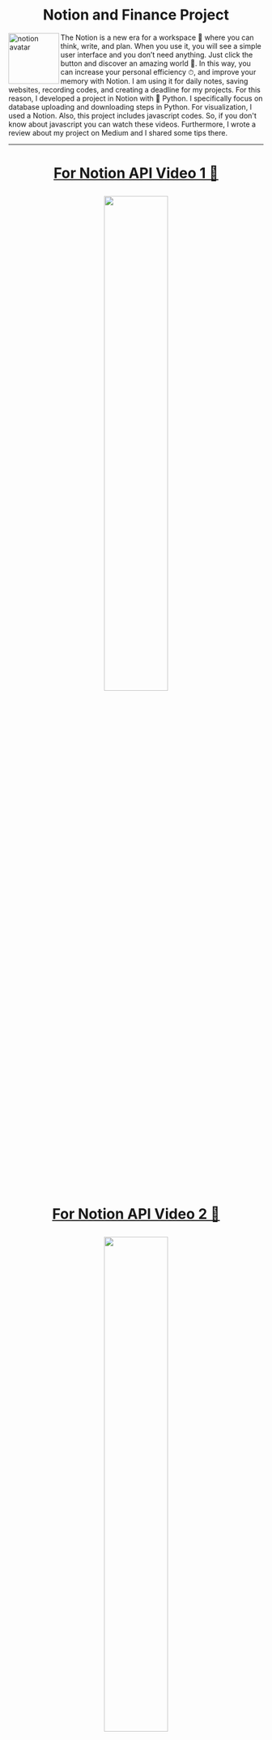 <h1 align="center" id="title">Notion and Finance Project</h1>

<img src="https://github.com/Ybatuhan-EcoBooster/NotionFinanceProject/assets/110935969/085b1e7b-f2ae-4c85-b81f-9c4e366b5d71" alt="notion avatar" width="100" height="100" align="left">
The Notion is a new era for a workspace 📑 where you can think, write, and plan. When you use it, you will see a simple user interface and you don’t need anything. Just click the button and discover an amazing world 👻. In this way, you can increase your personal efficiency ⏱, and improve your memory with Notion. I am using it for daily notes, saving websites, recording codes, and creating a deadline for my projects. For this reason, I developed a project in Notion with 🐍 Python. I specifically focus on database uploading and downloading steps in Python. For visualization, I used a Notion. Also, this project includes javascript codes. So, if you don't know about javascript you can watch these videos. Furthermore, I wrote a review about my project on Medium and I shared some tips there. 

---
<h1><a href="https://www.youtube.com/watch?v=M1gu9MDucMA&ab_channel=PatrickLoeber" ><p align="center"> For Notion API Video 1 🎥</p></a></h1>

<p align="center"><a href="https://www.youtube.com/watch?v=M1gu9MDucMA&ab_channel=PatrickLoeber"><img src="https://images.unsplash.com/photo-1642132652859-3ef5a1048fd1?ixlib=rb-4.0.3&ixid=M3wxMjA3fDB8MHxwaG90by1wYWdlfHx8fGVufDB8fHx8fA%3D%3D&auto=format&fit=crop&w=1460&q=80" align="center" width="50%" height="50%"></p>

<h1><a href="https://www.youtube.com/watch?v=ec5m6t77eYM&ab_channel=ThomasFrankExplains" ><p align="center"> For Notion API Video 2 🎥</p></a></h1>

<p align="center"><a href="https://www.youtube.com/watch?v=KENSTonsiEc&ab_channel=IndyDevDan"><img src="https://images.unsplash.com/photo-1681583721832-7260a39e88f9?ixlib=rb-4.0.3&ixid=M3wxMjA3fDB8MHxwaG90by1wYWdlfHx8fGVufDB8fHx8fA%3D%3D&auto=format&fit=crop&w=1170&q=80" width="50%" height="50%"></p>

<h1><a href="https://www.youtube.com/watch?v=ec5m6t77eYM&ab_channel=ThomasFrankExplains" ><p align="center"> For Notion API Video 3 🎥</p></a></h1>

<p align="center"><a href="https://www.youtube.com/watch?v=KENSTonsiEc&ab_channel=IndyDevDan"><img src="https://images.unsplash.com/photo-1681583722627-3ad58f1cc0a7?ixlib=rb-4.0.3&ixid=M3wxMjA3fDB8MHxwaG90by1wYWdlfHx8fGVufDB8fHx8fA%3D%3D&auto=format&fit=crop&w=1170&q=80" align="center" width="50%" height="50%"></p>

---
<h1><a href="https://www.youtube.com/watch?v=ec5m6t77eYM&ab_channel=ThomasFrankExplains" ><p align="center"> Notion Finance Project Page</p></a></h1>

<p align="left"><a href="https://batuhanyildirim.notion.site/Notion-API-Finance-Project-dd15a7b958bf4c6494102517a03d8946?pvs=4"><img src="https://github.com/Ybatuhan-EcoBooster/NotionFinanceProject/assets/110935969/e1331ecb-8776-4a1a-a451-1b8ad0c2f339" idth="50%" height="50%"></p>

---

# Jupyter Notebooks Workbooks 🗂

I provide some financial formulas for you, you can check and improve your financial knowledge in there. Moreover, when you access my [Notion Finance Project page](https://batuhanyildirim.notion.site/Notion-API-Test-dd15a7b958bf4c6494102517a03d8946?pvs=4), You may read the financial formulas description.

* [Formulas Woorkbook](https://github.com/Ybatuhan-EcoBooster/NotionFinanceProject/blob/main/WorkCodes/ForumlasWorkBook.ipynb)

---

## 📌 Sources 

<img src="https://github.com/Ybatuhan-EcoBooster/NotionFinanceProject/assets/110935969/89f6f749-f96f-4132-8534-9f38a4bcefac" alt="notion avatar" width="15%" height="15%" align="right">

- [AlphaVantage API](https://www.alphavantage.co/)
- [Yfinance](https://pypi.org/project/yfinance/)
- [Tiingo API](https://www.tiingo.com/)
- [Yahoo Finance](https://finance.yahoo.com/)
- [Notion API](https://developers.notion.com/)
- [Notion2Charts](https://notion2charts.com/)
- [My Medium Review](https://medium.com/@BatuhanYildirim1148/can-notion-api-be-data-analyst-visualization-for-python-users-332cdf5d919)

---
# Notes:

# For My Work Plan Template 📑

[💲Finance Data Analyst For Python Planner](https://pixelpallette.gumroad.com/l/FinanceDataAnalystPlanner?layout=profile)
---
